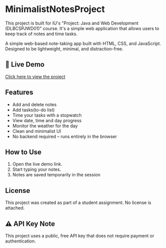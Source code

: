 # MinimalistNotesProject
This project is built for IU's "Project: Java and Web Development (DLBCSPJWD01)" course. It's a simple web application that allows users to keep track of notes and time tasks. 

A simple web-based note-taking app built with HTML, CSS, and JavaScript. Designed to be lightweight, minimal, and distraction-free.

## 🔗 Live Demo

[Click here to view the project](https://ellewest.github.io/MinimalistNotesProject/)

## Features

- Add and delete notes
- Add tasks(to-do list)
- Time your tasks with a stopwatch
- View date, time and day progress
- Monitor the weather for the day
- Clean and minimalist UI
- No backend required – runs entirely in the browser

## How to Use

1. Open the live demo link.
2. Start typing your notes.
3. Notes are saved temporarily in the session

## License

This project was created as part of a student assignment. No license is attached.

## ⚠️ API Key Note

This project uses a public, free API key that does not require payment or authentication.
